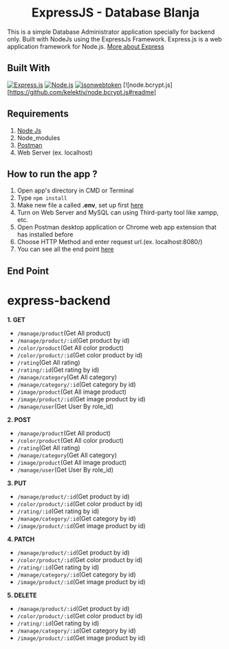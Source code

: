 <h1 align="center">ExpressJS - Database Blanja</h1>



This is a simple Database Administrator application specially for backend only. Built with NodeJs using the ExpressJs Framework.
Express.js is a web application framework for Node.js. [More about Express](https://en.wikipedia.org/wiki/Express.js)

## Built With
[![Express.js](https://img.shields.io/badge/Express.js-4.x-orange.svg?style=rounded-square)](https://expressjs.com/en/starter/installing.html)
[![Node.js](https://img.shields.io/badge/Node.js-v.12.18.3-green.svg?style=rounded-square)](https://nodejs.org/)
[![jsonwebtoken](https://jwt.io/img/pic_logo.svg)](https://jwt.io/)
[![node.bcrypt.js][https://github.com/kelektiv/node.bcrypt.js#readme]

## Requirements
1. <a href="https://nodejs.org/en/download/">Node Js</a>
2. Node_modules
3. <a href="https://www.getpostman.com/">Postman</a>
4. Web Server (ex. localhost)

## How to run the app ?
1. Open app's directory in CMD or Terminal
2. Type `npm install`
3. Make new file a called **.env**, set up first [here](#set-up-env-file)
4. Turn on Web Server and MySQL can using Third-party tool like xampp, etc.
6. Open Postman desktop application or Chrome web app extension that has installed before
7. Choose HTTP Method and enter request url.(ex. localhost:8080/)
8. You can see all the end point [here](#end-point)

## End Point

# express-backend

**1. GET**

* `/manage/product`(Get All product)
* `/manage/product/:id`(Get product by id)
* `/color/product`(Get All color product)
* `/color/product/:id`(Get color product by id)
* `/rating`(Get All rating)
* `/rating/:id`(Get rating by id)
* `/manage/category`(Get All category)
* `/manage/category/:id`(Get category by id)
* `/image/product`(Get All image product)
* `/image/product/:id`(Get image product by id)
* `/manage/user`(Get User By role_id)

**2. POST**

* `/manage/product`(Get All product)
* `/color/product`(Get All color product)
* `/rating`(Get All rating)
* `/manage/category`(Get All category)
* `/image/product`(Get All image product)
* `/manage/user`(Get User By role_id) 

**3. PUT**

* `/manage/product/:id`(Get product by id)
* `/color/product/:id`(Get color product by id)
* `/rating/:id`(Get rating by id)
* `/manage/category/:id`(Get category by id)
* `/image/product/:id`(Get image product by id)

**4. PATCH**

* `/manage/product/:id`(Get product by id)
* `/color/product/:id`(Get color product by id)
* `/rating/:id`(Get rating by id)
* `/manage/category/:id`(Get category by id)
* `/image/product/:id`(Get image product by id) 

**5. DELETE**

* `/manage/product/:id`(Get product by id)
* `/color/product/:id`(Get color product by id)
* `/rating/:id`(Get rating by id)
* `/manage/category/:id`(Get category by id)
* `/image/product/:id`(Get image product by id)
